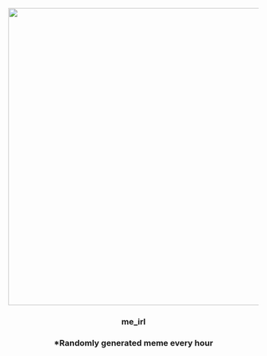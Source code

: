 <p align="center">
        <img src="https://i.redd.it/0a8zp387a0291.jpg" width="600" height="600">
        </p>
        <h3 align="center">me_irl</h3>
        <h3 align="center">*Randomly generated meme every hour</h3>
    